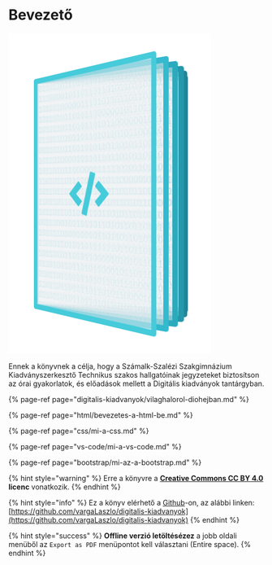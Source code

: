 # Bevezető

![](.gitbook/assets/digipub.png)

Ennek a könyvnek a célja, hogy a Számalk-Szalézi Szakgimnázium Kiadványszerkesztő Technikus szakos hallgatóinak jegyzeteket biztosítson az órai gyakorlatok, és előadások mellett a Digitális kiadványok tantárgyban.

{% page-ref page="digitalis-kiadvanyok/vilaghalorol-diohejban.md" %}

{% page-ref page="html/bevezetes-a-html-be.md" %}

{% page-ref page="css/mi-a-css.md" %}

{% page-ref page="vs-code/mi-a-vs-code.md" %}

{% page-ref page="bootstrap/mi-az-a-bootstrap.md" %}

{% hint style="warning" %}
Erre a könyvre a [**Creative Commons CC BY 4.0**](https://creativecommons.org/licenses/by/4.0/deed.hu) **licenc** vonatkozik.
{% endhint %}

{% hint style="info" %}
Ez a könyv elérhető a [Github](https://github.io)-on, az alábbi linken: [https://github.com/vargaLaszlo/digitalis-kiadvanyok](https://github.com/vargaLaszlo/digitalis-kiadvanyok)
{% endhint %}

{% hint style="success" %}
**Offline verzió letöltésézez** a jobb oldali menüből az `Export as PDF` menüpontot kell választani \(Entire space\).
{% endhint %}

